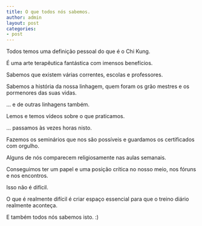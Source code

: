 ```yaml
---
title: O que todos nós sabemos.
author: admin
layout: post
categories:
- post
---
```

Todos temos uma definição pessoal do que é o Chi Kung.

É uma arte terapêutica fantástica com imensos benefícios.

Sabemos que existem várias correntes, escolas e professores.

Sabemos a história da nossa linhagem, quem foram os grão mestres e os pormenores das suas vidas.

&#8230; e de outras linhagens também.

Lemos e temos vídeos sobre o que praticamos.

&#8230; passamos às vezes horas nisto.

Fazemos os seminários que nos são possíveis e guardamos os certificados com orgulho.

Alguns de nós comparecem religiosamente nas aulas semanais.

Conseguimos ter um papel e uma posição crítica no nosso meio, nos fóruns e nos encontros.

Isso não é difícil.

O que é realmente difícil é criar espaço essencial para que o treino diário realmente aconteça.

E também todos nós sabemos isto. :)
